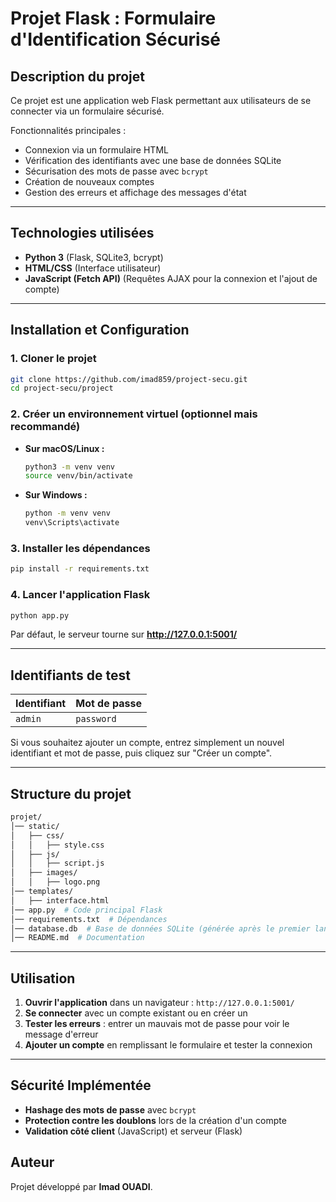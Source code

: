 # **Projet Flask : Formulaire d'Identification Sécurisé**

## **Description du projet**
Ce projet est une application web Flask permettant aux utilisateurs de se connecter via un formulaire sécurisé. 

Fonctionnalités principales :
- Connexion via un formulaire HTML
- Vérification des identifiants avec une base de données SQLite
- Sécurisation des mots de passe avec `bcrypt`
- Création de nouveaux comptes
- Gestion des erreurs et affichage des messages d'état

---

## **Technologies utilisées**

- **Python 3** (Flask, SQLite3, bcrypt)
- **HTML/CSS** (Interface utilisateur)
- **JavaScript (Fetch API)** (Requêtes AJAX pour la connexion et l'ajout de compte)

---

## **Installation et Configuration**

### **1. Cloner le projet**
```bash
git clone https://github.com/imad859/project-secu.git
cd project-secu/project
```

### **2. Créer un environnement virtuel (optionnel mais recommandé)**
- **Sur macOS/Linux :**
  ```bash
  python3 -m venv venv
  source venv/bin/activate
  ```
- **Sur Windows :**
  ```bash
  python -m venv venv
  venv\Scripts\activate
  ```

### **3. Installer les dépendances**
```bash
pip install -r requirements.txt
```

### **4. Lancer l'application Flask**
```bash
python app.py
```
Par défaut, le serveur tourne sur **http://127.0.0.1:5001/**

---

## **Identifiants de test**
| Identifiant | Mot de passe |
|-------------|-------------|
| `admin`     | `password`  |

Si vous souhaitez ajouter un compte, entrez simplement un nouvel identifiant et mot de passe, puis cliquez sur "Créer un compte".

---

## **Structure du projet**
```bash
projet/
│── static/
│   ├── css/
│   │   ├── style.css
│   ├── js/
│   │   ├── script.js
│   ├── images/
│   │   ├── logo.png
│── templates/
│   ├── interface.html
│── app.py  # Code principal Flask
│── requirements.txt  # Dépendances
│── database.db  # Base de données SQLite (générée après le premier lancement)
│── README.md  # Documentation
```

---

## **Utilisation**

1. **Ouvrir l'application** dans un navigateur : `http://127.0.0.1:5001/`  
2. **Se connecter** avec un compte existant ou en créer un  
3. **Tester les erreurs** : entrer un mauvais mot de passe pour voir le message d'erreur  
4. **Ajouter un compte** en remplissant le formulaire et tester la connexion  

---

## **Sécurité Implémentée**
- **Hashage des mots de passe** avec `bcrypt`  
- **Protection contre les doublons** lors de la création d'un compte  
- **Validation côté client** (JavaScript) et serveur (Flask)  


## **Auteur**
Projet développé par **Imad OUADI**.  
